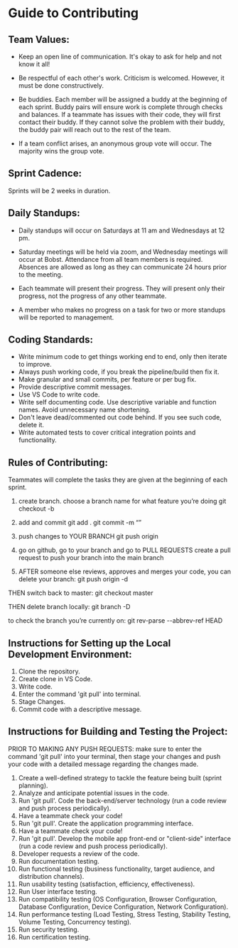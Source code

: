 # Guide to Contributing

## Team Values:
- Keep an open line of communication. It's okay to ask for help and not know it all!

- Be respectful of each other's work. Criticism is welcomed. However, it must be done constructively.

- Be buddies. Each member will be assigned a buddy at the beginning of each sprint. Buddy pairs will ensure work is complete through checks and balances. If a teammate has issues with their code, they will first contact their buddy. If they cannot solve the problem with their buddy, the buddy pair will reach out to the rest of the team.

- If a team conflict arises, an anonymous group vote will occur. The majority wins the group vote.

## Sprint Cadence:
Sprints will be 2 weeks in duration.

## Daily Standups:
- Daily standups will occur on Saturdays at 11 am and Wednesdays at 12 pm. 

- Saturday meetings will be held via zoom, and Wednesday meetings will occur at Bobst. Attendance from all team members is required. Absences are allowed as long as they can communicate 24 hours prior to the meeting.

- Each teammate will present their progress. They will present only their progress, not the progress of any other teammate. 

- A member who makes no progress on a task for two or more standups will be reported to management.

## Coding Standards:
- Write minimum code to get things working end to end, only then iterate to improve.
- Always push working code, if you break the pipeline/build then fix it.
- Make granular and small commits, per feature or per bug fix.
- Provide descriptive commit messages.
- Use VS Code to write code.
- Write self documenting code. Use descriptive variable and function names. Avoid unnecessary name shortening.
- Don't leave dead/commented out code behind. If you see such code, delete it.
- Write automated tests to cover critical integration points and functionality.

## Rules of Contributing:
Teammates will complete the tasks they are given at the beginning of each sprint.

1. create branch. choose a branch name for what feature you’re doing
git checkout -b <branch-name>

2. add and commit 
git add .
git commit -m “<message>”

3. push changes to YOUR BRANCH
git push origin <branch-name>

3. go on github, go to your branch and go to PULL REQUESTS
create a pull request to push your branch into the main branch

4. AFTER someone else reviews, approves and merges your code, you can delete your branch:
git push origin -d <branch-name>

THEN switch back to master:
git checkout master

THEN delete branch locally:
git branch -D <branch-name>

to check the branch you’re currently on:
git rev-parse --abbrev-ref HEAD

## Instructions for Setting up the Local Development Environment:
1. Clone the repository.
2. Create clone in VS Code.
3. Write code.
4. Enter the command 'git pull' into terminal.
5. Stage Changes.
6. Commit code with a descriptive message.

## Instructions for Building and Testing the Project:

PRIOR TO MAKING ANY PUSH REQUESTS: make sure to enter the command 'git pull' into your terminal, then stage your changes and push your code with a detailed message regarding the changes made.

1. Create a well-defined strategy to tackle the feature being built (sprint planning).
2. Analyze and anticipate potential issues in the code.
3. Run 'git pull'. Code the back-end/server technology (run a code review and push process periodically).
4. Have a teammate check your code!
5. Run 'git pull'. Create the application programming interface.
6. Have a teammate check your code!
7. Run 'git pull'. Develop the mobile app front-end or "client-side" interface (run a code review and push process periodically).
8. Developer requests a review of the code.
9. Run documentation testing.
10. Run functional testing (business functionality, target audience, and distribution channels).
11. Run usability testing (satisfaction, efficiency, effectiveness).
12. Run User interface testing.
13. Run compatibility testing (OS Configuration, Browser Configuration, Database Configuration, Device Configuration, Network Configuration).
14. Run performance testing (Load Testing, Stress Testing, Stability Testing, Volume Testing, Concurrency testing).
15. Run security testing.
16. Run certification testing.